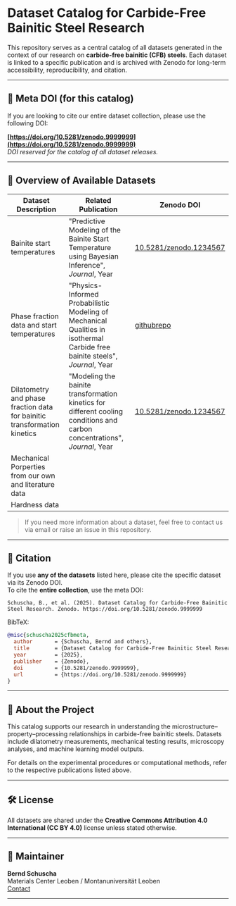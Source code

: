 
# Dataset Catalog for Carbide-Free Bainitic Steel Research

This repository serves as a central catalog of all datasets generated in the context of our research on **carbide-free bainitic (CFB) steels**. Each dataset is linked to a specific publication and is archived with Zenodo for long-term accessibility, reproducibility, and citation.

---

## 🔗 Meta DOI (for this catalog)

If you are looking to cite our entire dataset collection, please use the following DOI:

**[https://doi.org/10.5281/zenodo.9999999](https://doi.org/10.5281/zenodo.9999999)**  
*DOI reserved for the catalog of all dataset releases.*

---

## 📄 Overview of Available Datasets

| Dataset Description | Related Publication | Zenodo DOI |
|---------------------|---------------------|------------|
|Bainite start temperatures | "Predictive Modeling of the Bainite Start Temperature using Bayesian Inference", *Journal*, Year | [10.5281/zenodo.1234567](https://doi.org/10.5281/zenodo.1234567) |
|Phase fraction data and start temperatures| "Physics-Informed Probabilistic Modeling of Mechanical Qualities in isothermal Carbide free bainite steels", *Journal*, Year | [githubrepo](https://github.com/BerndSchuscha/bainite_boundaries) |
|Dilatometry and phase fraction data for bainitic transformation kinetics | "Modeling the bainite transformation kinetics for different cooling conditions and carbon concentrations", *Journal*, Year | [10.5281/zenodo.1234567](https://doi.org/10.5281/zenodo.1234567) |
|Mechanical Porperties from our own and literature data | |  |
|Hardness data| |  |


> If you need more information about a dataset, feel free to contact us via email or raise an issue in this repository.

---

## 📝 Citation

If you use **any of the datasets** listed here, please cite the specific dataset via its Zenodo DOI.  
To cite the **entire collection**, use the meta DOI:

```
Schuscha, B., et al. (2025). Dataset Catalog for Carbide-Free Bainitic Steel Research. Zenodo. https://doi.org/10.5281/zenodo.9999999
```

BibTeX:
```bibtex
@misc{schuscha2025cfbmeta,
  author       = {Schuscha, Bernd and others},
  title        = {Dataset Catalog for Carbide-Free Bainitic Steel Research},
  year         = {2025},
  publisher    = {Zenodo},
  doi          = {10.5281/zenodo.9999999},
  url          = {https://doi.org/10.5281/zenodo.9999999}
}
```

---

## 🧪 About the Project

This catalog supports our research in understanding the microstructure–property–processing relationships in carbide-free bainitic steels. Datasets include dilatometry measurements, mechanical testing results, microscopy analyses, and machine learning model outputs.

For details on the experimental procedures or computational methods, refer to the respective publications listed above.

---

## 🛠 License

All datasets are shared under the **Creative Commons Attribution 4.0 International (CC BY 4.0)** license unless stated otherwise.

---

## 👤 Maintainer

**Bernd Schuscha**  
Materials Center Leoben / Montanuniversität Leoben  
[Contact](mailto:bernd.schuscha@unileoben.ac.at)

---
